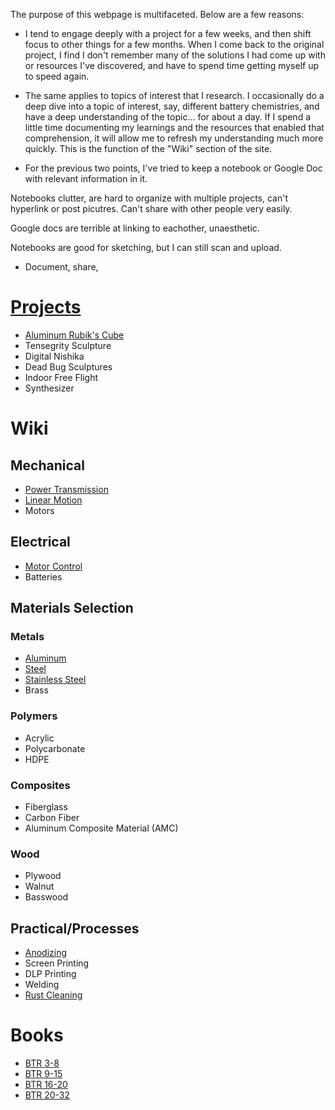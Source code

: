 The purpose of this webpage is multifaceted.  Below are a few reasons:

* I tend to engage deeply with a project for a few weeks, and then shift focus to other things for a few months.  When I come back to the original project, I find I don't remember many of the solutions I had come up with or resources I've discovered, and have to spend time getting myself up to speed again.

* The same applies to topics of interest that I research.  I occasionally do a deep dive into a topic of interest, say, different battery chemistries, and have a deep understanding of the topic... for about a day.  If I spend a little time documenting my learnings and the resources that enabled that comprehension, it will allow me to refresh my understanding much more quickly.  This is the function of the "Wiki" section of the site.

* For the previous two points, I've tried to keep a notebook or Google Doc with relevant information in it.  

Notebooks clutter, are hard to organize with multiple projects, can't hyperlink or post picutres.  Can't share with other people very easily.

Google docs are terrible at linking to eachother, unaesthetic.

Notebooks are good for sketching, but I can still scan and upload.

* Document, share, 

# [Projects](./pages/projects)

* [Aluminum Rubik's Cube](./pages/aluminum-rubiks-cube)
* Tensegrity Sculpture
* Digital Nishika
* Dead Bug Sculptures
* Indoor Free Flight
* Synthesizer

# Wiki

## Mechanical
* [Power Transmission](./pages/power-transmission)
* [Linear Motion](./pages/linear-motion)
* Motors

## Electrical
* [Motor Control](./pages/motor-control)
* Batteries

## Materials Selection
### Metals
* [Aluminum](./pages/aluminum)
* [Steel](./pages/steel)
* [Stainless Steel](./pages/stainless-steel)
* Brass
### Polymers
* Acrylic
* Polycarbonate
* HDPE
### Composites
* Fiberglass
* Carbon Fiber
* Aluminum Composite Material (AMC)
### Wood
* Plywood
* Walnut
* Basswood

## Practical/Processes
* [Anodizing](./pages/anodizing)
* Screen Printing
* DLP Printing
* Welding
* [Rust Cleaning](./pages/rust-cleaning)

# Books
* [BTR 3-8](./books/btr3-8.pdf)
* [BTR 9-15](./books/btr9-15.pdf)
* [BTR 16-20](./books/btr16-20.pdf)
* [BTR 20-32](./books/btr20-32.pdf)